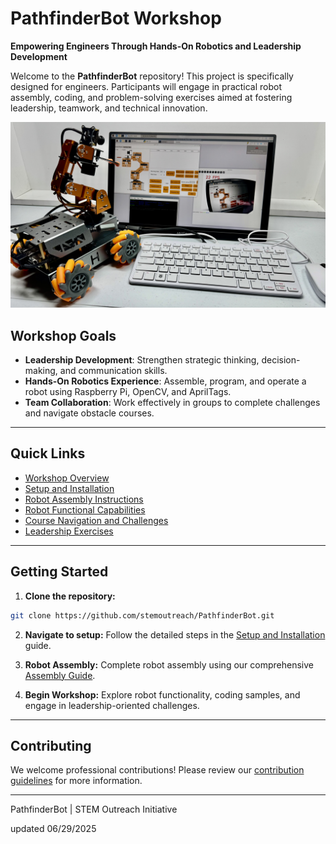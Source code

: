 # PathfinderBot Workshop

**Empowering Engineers Through Hands-On Robotics and Leadership Development**

Welcome to the **PathfinderBot** repository! This project is specifically designed for engineers. Participants will engage in practical robot assembly, coding, and problem-solving exercises aimed at fostering leadership, teamwork, and technical innovation.

<img src="/zzimages/2025Setup500Robot.jpg" width="600" > 

## Workshop Goals

* **Leadership Development**: Strengthen strategic thinking, decision-making, and communication skills.
* **Hands-On Robotics Experience**: Assemble, program, and operate a robot using Raspberry Pi, OpenCV, and AprilTags.
* **Team Collaboration**: Work effectively in groups to complete challenges and navigate obstacle courses.

---

## Quick Links

* [Workshop Overview](WorkshopOverview.md)
* [Setup and Installation](1_Setup_and_Installation/README.md)
* [Robot Assembly Instructions](Robot_Build_Instructions/Robot_Assembly_Guide.md)
* [Robot Functional Capabilities](Robot_Functionality/OpenCV_Basics.md)
* [Course Navigation and Challenges](Course_Navigation_and_Challenges/Navigation_with_AprilTags.md)
* [Leadership Exercises](Team_Building_and_Leadership/Team_Building_Exercises.md)

---

## Getting Started

1. **Clone the repository:**

```bash
git clone https://github.com/stemoutreach/PathfinderBot.git
```

2. **Navigate to setup:**
   Follow the detailed steps in the [Setup and Installation](Setup_and_Installation/RaspberryPi_Setup.md) guide.

3. **Robot Assembly:**
   Complete robot assembly using our comprehensive [Assembly Guide](Robot_Build_Instructions/Assembly_Guide.md).

4. **Begin Workshop:**
   Explore robot functionality, coding samples, and engage in leadership-oriented challenges.

---

## Contributing

We welcome professional contributions! Please review our [contribution guidelines](CONTRIBUTING.md) for more information.

---

PathfinderBot | STEM Outreach Initiative

updated 06/29/2025
